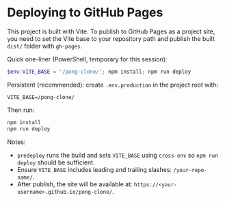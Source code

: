 # Deploying to GitHub Pages

This project is built with Vite. To publish to GitHub Pages as a project site, you need to set the Vite base to your repository path and publish the built `dist/` folder with `gh-pages`.

Quick one-liner (PowerShell, temporary for this session):

```powershell
$env:VITE_BASE = '/pong-clone/'; npm install; npm run deploy
```

Persistent (recommended): create `.env.production` in the project root with:

```
VITE_BASE=/pong-clone/
```

Then run:

```powershell
npm install
npm run deploy
```

Notes:

- `predeploy` runs the build and sets `VITE_BASE` using `cross-env` so `npm run deploy` should be sufficient.
- Ensure `VITE_BASE` includes leading and trailing slashes: `/your-repo-name/`.
- After publish, the site will be available at: `https://<your-username>.github.io/pong-clone/`.
